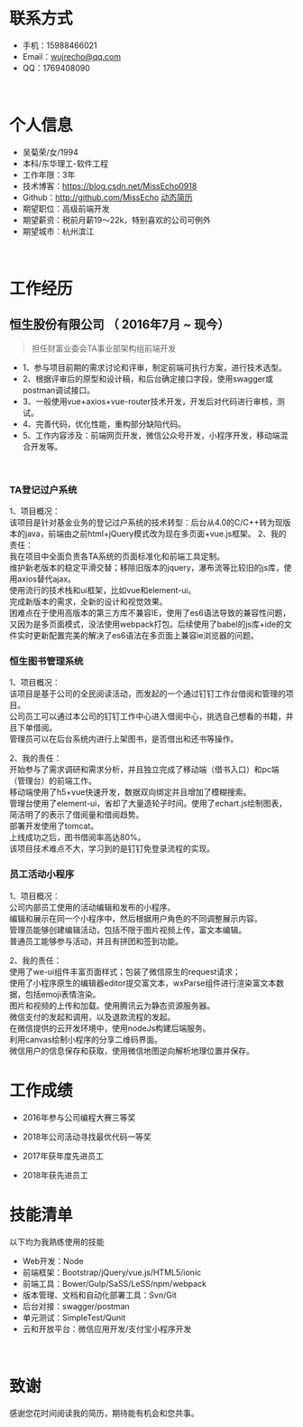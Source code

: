 <title>个人简历</title>

# 联系方式
- 手机：15988466021
- Email：wujrecho@qq.com 
- QQ：1769408090

<br>

# 个人信息
 - 吴菊荣/女/1994
 - 本科/东华理工-软件工程
 - 工作年限：3年
 - 技术博客：https://blog.csdn.net/MissEcho0918
 - Github：http://github.com/MissEcho  [动态简历](https://missecho.github.io/resume/public/index.html)
 - 期望职位：高级前端开发
 - 期望薪资：税前月薪19～22k，特别喜欢的公司可例外
 - 期望城市：杭州滨江

<br>

# 工作经历

## 恒生股份有限公司 （ 2016年7月 ~ 现今）

>担任财富业委会TA事业部架构组前端开发

- 1、参与项目前期的需求讨论和评审，制定前端可执行方案，进行技术选型。
- 2、根据评审后的原型和设计稿，和后台确定接口字段，使用swagger或postman调试接口。
- 3、一般使用vue+axios+vue-router技术开发，开发后对代码进行审核，测试。
- 4、完善代码，优化性能，重构部分缺陷代码。
- 5、工作内容涉及：前端网页开发，微信公众号开发，小程序开发，移动端混合开发等。

<br>

### TA登记过户系统

1、项目概况：
<br>
该项目是针对基金业务的登记过户系统的技术转型：后台从4.0的C/C++转为现版本的java，前端由之前html+jQuery模式改为现在多页面+vue.js框架。
2、我的责任：
<br>
我在项目中全面负责各TA系统的页面标准化和前端工具定制。
<br>
维护新老版本的稳定平滑交替；移除旧版本的jquery，瀑布流等比较旧的js库，使用axios替代ajax。
<br>
使用流行的技术栈和ui框架，比如vue和element-ui。
<br>
完成新版本的需求，全新的设计和视觉效果。
<br>
困难点在于使用高版本的第三方库不兼容IE，使用了es6语法导致的兼容性问题，又因为是多页面模式，没法使用webpack打包。后续使用了babel的js库+ide的文件实时更新配置完美的解决了es6语法在多页面上兼容ie浏览器的问题。


### 恒生图书管理系统

1、项目概况：
<br>
该项目是基于公司的全民阅读活动，而发起的一个通过钉钉工作台借阅和管理的项目。
<br>
公司员工可以通过本公司的钉钉工作中心进入借阅中心，挑选自己想看的书籍，并且下单借阅。
<br>
管理员可以在后台系统内进行上架图书，是否借出和还书等操作。

2、我的责任：
<br>
开始参与了需求调研和需求分析，并且独立完成了移动端（借书入口）和pc端（管理台）的前端工作。
<br>
移动端使用了h5+vue快速开发，数据双向绑定并且增加了模糊搜索。
<br>
管理台使用了element-ui，省却了大量造轮子时间。使用了echart.js绘制图表，简洁明了的表示了借阅量和借阅趋势。
<br>
部署开发使用了tomcat。
<br>
上线成功之后，图书借阅率高达80%。
<br>
该项目技术难点不大，学习到的是钉钉免登录流程的实现。


### 员工活动小程序 
1、项目概况：
<br>
公司内部员工使用的活动编辑和发布的小程序。
<br>
编辑和展示在同一个小程序中，然后根据用户角色的不同调整展示内容。
<br>
管理员能够创建编辑活动，包括不限于图片视频上传，富文本编辑。
<br>
普通员工能够参与活动，并且有拼团和签到功能。

2、我的责任：
<br>
使用了we-ui组件丰富页面样式；包装了微信原生的request请求；
<br>
使用了小程序原生的编辑器editor提交富文本，wxParse组件进行渲染富文本数据，包括emoji表情渲染。
<br>
图片和视频的上传和加载。使用腾讯云为静态资源服务器。
<br>
微信支付的发起和调用，以及退款流程的发起。
<br>
在微信提供的云开发环境中，使用nodeJs构建后端服务。
<br>
利用canvas绘制小程序的分享二维码界面。
<br>
微信用户的信息保存和获取，使用微信地图逆向解析地理位置并保存。
                    
  
# 工作成绩

- 2016年参与公司编程大赛三等奖

- 2018年公司活动寻找最优代码一等奖

- 2017年获年度先进员工

- 2018年获先进员工

# 技能清单
以下均为我熟练使用的技能

- Web开发：Node
- 前端框架：Bootstrap/jQuery/vue.js/HTML5/ionic
- 前端工具：Bower/Gulp/SaSS/LeSS/npm/webpack
- 版本管理、文档和自动化部署工具：Svn/Git
- 后台对接：swagger/postman
- 单元测试：SimpleTest/Qunit
- 云和开放平台：微信应用开发/支付宝小程序开发  

</br>

# 致谢
感谢您花时间阅读我的简历，期待能有机会和您共事。
